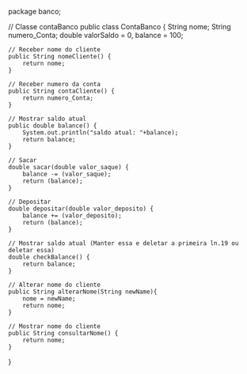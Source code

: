 package banco;

// Classe contaBanco
public class ContaBanco {
	String nome;
	String numero_Conta;
	double valorSaldo = 0, balance = 100;
	
	// Receber nome do cliente
	public String nomeCliente() {
		return nome;
	}
	
	// Receber numero da conta
	public String contaCliente() {
		return numero_Conta;
	}
	
	// Mostrar saldo atual
	public double balance() {
		System.out.println("saldo atual: "+balance);
		return balance;
	}
	
	// Sacar
	double sacar(double valor_saque) {
		balance -= (valor_saque);
		return (balance);
	}
	
	// Depositar
	double depositar(double valor_deposito) {
		balance += (valor_deposito);
		return (balance);
	}
	
	// Mostrar saldo atual (Manter essa e deletar a primeira ln.19 ou deletar essa)
	double checkBalance() {
		return balance;
	}
	
	// Alterar nome do cliente
	public String alterarNome(String newName){
		nome = newName;
		return nome;
	}
	
	// Mostrar nome do cliente
	public String consultarNome() {
		return nome;
	}
	

}

